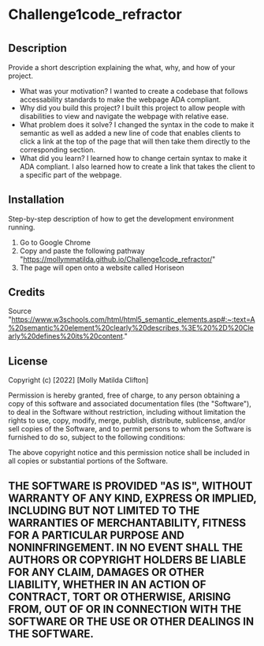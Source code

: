 # Challenge1code_refractor
# <Horiseon-Challenge-01>

## Description

Provide a short description explaining the what, why, and how of your project.

- What was your motivation? I wanted to create a codebase that follows accessability standards to make the webpage ADA compliant.
- Why did you build this project? I built this project to allow people with disabilities to view and navigate the webpage with relative ease.
- What problem does it solve? I changed the syntax in the code to make it semantic as well as added a new line of code that enables clients to click a link at the top of the page that will then take them directly to the corresponding section.
- What did you learn? I learned how to change certain syntax to make it ADA compliant. I also learned how to create a link that takes the client to a specific part of the webpage.

## Installation

Step-by-step description of how to get the development environment running.
  1. Go to Google Chrome
  2. Copy and paste the following pathway "https://mollymmatilda.github.io/Challenge1code_refractor/"
  3. The page will open onto a website called Horiseon

## Credits

Source "https://www.w3schools.com/html/html5_semantic_elements.asp#:~:text=A%20semantic%20element%20clearly%20describes,%3E%20%2D%20Clearly%20defines%20its%20content."

## License

Copyright (c) [2022] [Molly Matilda Clifton]

Permission is hereby granted, free of charge, to any person obtaining a copy
of this software and associated documentation files (the "Software"), to deal
in the Software without restriction, including without limitation the rights
to use, copy, modify, merge, publish, distribute, sublicense, and/or sell
copies of the Software, and to permit persons to whom the Software is
furnished to do so, subject to the following conditions:

The above copyright notice and this permission notice shall be included in all
copies or substantial portions of the Software.

THE SOFTWARE IS PROVIDED "AS IS", WITHOUT WARRANTY OF ANY KIND, EXPRESS OR
IMPLIED, INCLUDING BUT NOT LIMITED TO THE WARRANTIES OF MERCHANTABILITY,
FITNESS FOR A PARTICULAR PURPOSE AND NONINFRINGEMENT. IN NO EVENT SHALL THE
AUTHORS OR COPYRIGHT HOLDERS BE LIABLE FOR ANY CLAIM, DAMAGES OR OTHER
LIABILITY, WHETHER IN AN ACTION OF CONTRACT, TORT OR OTHERWISE, ARISING FROM,
OUT OF OR IN CONNECTION WITH THE SOFTWARE OR THE USE OR OTHER DEALINGS IN THE
SOFTWARE.
---

